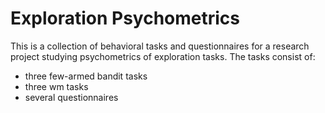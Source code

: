 # Exploration Psychometrics
This is a collection of behavioral tasks and questionnaires for a research project studying psychometrics of exploration tasks.
The tasks consist of:
* three few-armed bandit tasks
* three wm tasks
* several questionnaires